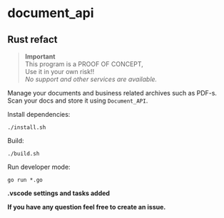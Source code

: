 # document_api

## Rust refact

> **Important**<br>
> This program is a PROOF OF CONCEPT,<br>Use it in your own risk!!<br>
> *No support and other services are available.*

Manage your documents and business related archives such as PDF-s. Scan your docs and store it using `Document_API`.

Install dependencies:

`./install.sh`

Build:

`./build.sh`

Run developer mode:

`go run *.go`

**.vscode settings and tasks added**

**If you have any question feel free to create an issue.**